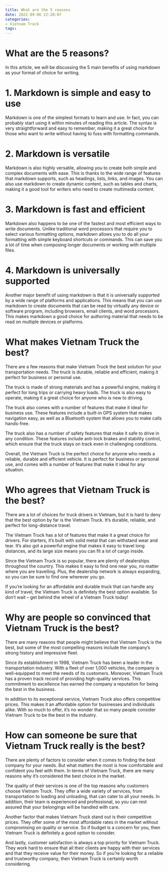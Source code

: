 ```yaml
---
title: What are the 5 reasons
date: 2022-09-06 22:28:07
categories:
- Vietnam Truck
tags:
---
```



#  What are the 5 reasons?

In this article, we will be discussing the 5 main benefits of using markdown as your format of choice for writing.



# 1. Markdown is simple and easy to use

Markdown is one of the simplest formats to learn and use. In fact, you can probably start using it within minutes of reading this article. The syntax is very straightforward and easy to remember, making it a great choice for those who want to write without having to fuss with formatting commands.



# 2. Markdown is versatile

Markdown is also highly versatile, allowing you to create both simple and complex documents with ease. This is thanks to the wide range of features that markdown supports, such as headings, lists, links, and images. You can also use markdown to create dynamic content, such as tables and charts, making it a good tool for writers who need to create multimedia content.



# 3. Markdown is fast and efficient

Markdown also happens to be one of the fastest and most efficient ways to write documents. Unlike traditional word processors that require you to select various formatting options, markdown allows you to do all your formatting with simple keyboard shortcuts or commands. This can save you a lot of time when composing longer documents or working with multiple files.



# 4. Markdown is universally supported

Another major benefit of using markdown is that it is universally supported by a wide range of platforms and applications. This means that you can use markdown to create documents that can be read by virtually any device or software program, including browsers, email clients, and word processors. This makes markdown a good choice for authoring material that needs to be read on multiple devices or platforms.



#  What makes Vietnam Truck the best?

There are a few reasons that make Vietnam Truck the best solution for your transportation needs. The truck is durable, reliable and efficient, making it perfect for business or personal use.

The truck is made of strong materials and has a powerful engine, making it perfect for long trips or carrying heavy loads. The truck is also easy to operate, making it a great choice for anyone who is new to driving.

The truck also comes with a number of features that make it ideal for business use. These features include a built-in GPS system that makes navigation easy, as well as a Bluetooth system that allows you to make calls hands-free.

The truck also has a number of safety features that make it safe to drive in any condition. These features include anti-lock brakes and stability control, which ensure that the truck stays on track even in challenging conditions.

Overall, the Vietnam Truck is the perfect choice for anyone who needs a reliable, durable and efficient vehicle. It is perfect for business or personal use, and comes with a number of features that make it ideal for any situation.

#  Who agrees that Vietnam Truck is the best?

There are a lot of choices for truck drivers in Vietnam, but it is hard to deny that the best option by far is the Vietnam Truck. It’s durable, reliable, and perfect for long-distance travel.

The Vietnam Truck has a lot of features that make it a great choice for drivers. For starters, it’s built with solid metal that can withstand wear and tear. It’s also got a powerful engine that makes it easy to travel long distances, and its large size means you can fit a lot of cargo inside.

Since the Vietnam Truck is so popular, there are plenty of dealerships throughout the country. This makes it easy to find one near you, no matter where you are travelling. Plus, the dealership network is always expanding, so you can be sure to find one wherever you go.

If you’re looking for an affordable and durable truck that can handle any kind of travel, the Vietnam Truck is definitely the best option available. So don’t wait – get behind the wheel of a Vietnam Truck today!

#  Why are people so convinced that Vietnam Truck is the best?

There are many reasons that people might believe that Vietnam Truck is the best, but some of the most compelling reasons include the company’s strong history and impressive fleet.

Since its establishment in 1998, Vietnam Truck has been a leader in the transportation industry. With a fleet of over 1,000 vehicles, the company is well-equipped to meet the needs of its customers. Moreover, Vietnam Truck has a proven track record of providing high-quality services. This commitment to excellence has earned the company a reputation for being the best in the business.

In addition to its exceptional service, Vietnam Truck also offers competitive prices. This makes it an affordable option for businesses and individuals alike. With so much to offer, it’s no wonder that so many people consider Vietnam Truck to be the best in the industry.

#  How can someone be sure that Vietnam Truck really is the best?

There are plenty of factors to consider when it comes to finding the best company for your needs. But what matters the most is how comfortable and confident you feel with them. In terms of Vietnam Truck, there are many reasons why it’s considered the best choice in the market.

The quality of their services is one of the top reasons why customers choose Vietnam Truck. They offer a wide variety of services, from transportation to loading and unloading, that can cater to all your needs. In addition, their team is experienced and professional, so you can rest assured that your belongings will be handled with care.

Another factor that makes Vietnam Truck stand out is their competitive prices. They offer some of the most affordable rates in the market without compromising on quality or service. So if budget is a concern for you, then Vietnam Truck is definitely a good option to consider.

And lastly, customer satisfaction is always a top priority for Vietnam Truck. They work hard to ensure that all their clients are happy with their services and that they receive value for their money. So if you’re looking for a reliable and trustworthy company, then Vietnam Truck is certainly worth considering.